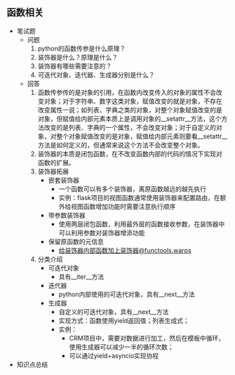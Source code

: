 ## 函数相关
- 笔试题
	- 问题
		1. python的函数传参是什么原理？
		2. 装饰器是什么？原理是什么？
		3. 装饰器有哪些需要注意的？
		4. 可迭代对象、迭代器、生成器分别是什么？
	- 回答
		1. 函数传参传的是对象的引用，在函数内改变传入的对象的属性不会改变对象；对于字符串、数字这类对象，赋值改变的就是对象，不存在改变属性一说；如列表、字典之类的对象，对整个对象赋值改变的是对象，但赋值给内部元素本质上是调用对象的\_\_setattr__方法，这个方法改变的是列表、字典的一个属性，不会改变对象；对于自定义的对象，对整个对象赋值改变的是对象，赋值给内部元素则要看\_\_setattr__方法是如何定义的，但通常来说这个方法不会改变整个对象。
		2. 装饰器的本质是闭包函数，在不改变函数内部的代码的情况下实现对函数的扩展。
		3. 装饰器拓展
			- 嵌套装饰器
				- 一个函数可以有多个装饰器，离原函数越远的越先执行
				- 实例：flask项目的视图函数通常使用装饰器来配置路由，在额外给视图函数增加功能时需要注意执行顺序
			- 带参数装饰器
				- 使用两层闭包函数，利用最外层的函数接收参数，在装饰器中可以利用参数对装饰器增添功能
			- 保留原函数的元信息
				- 给装饰器内部函数加上装饰器@functools.warps
		4. 分类介绍
			- 可迭代对象
				- 具有\_\_iter__方法
			- 迭代器
				- python内部使用的可迭代对象，具有\_\_next__方法
			- 生成器
				- 自定义的可迭代对象，具有\_\_next__方法
				- 实现方式：函数使用yield返回值；列表生成式；
				- 实例：
					- CRM项目中，需要对数据进行加工，然后在模板中循环，使用生成器可以减少一半的循环次数；
					- 可以通过yield+asyncio实现协程
- 知识点总结
